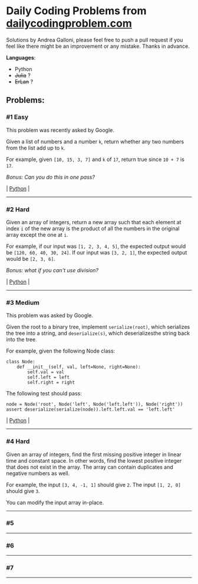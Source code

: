 # Daily Coding Problems from [dailycodingproblem.com](https://dailycodingproblem.com)

Solutions by Andrea Galloni, please feel free to push a pull request if you feel like there might be an improvement or any mistake. Thanks in advance. 

**Languages**:
- Python
- ~~Julia~~ ?
- ~~ErLan~~ ?

## Problems:
### \#1 Easy

This problem was recently asked by Google.

Given a list of numbers and a number `k`, return whether any two numbers from the list add up to `k`.

For example, given `[10, 15, 3, 7]` and `k` of `17`, return true since `10 + 7` is `17`.

*Bonus: Can you do this in one pass?*

| [Python](Python/10/0001_E.py) | 

---

### \#2 Hard

Given an array of integers, return a new array such that each element at index `i` of the new array is the product of all the numbers in the original array except the one at `i`.

For example, if our input was `[1, 2, 3, 4, 5]`, the expected output would be `[120, 60, 40, 30, 24]`. If our input was `[3, 2, 1]`, the expected output would be `[2, 3, 6]`.

*Bonus:  what if you can't use division?*

| [Python](Python/10/0002_H.py) | 

---

### \#3 Medium

This problem was asked by Google.

Given the root to a binary tree, implement `serialize(root)`, which serializes the tree into a string, and `deserialize(s)`, which deserializesthe string back into the tree.

For example, given the following Node class:
```
class Node:
    def __init__(self, val, left=None, right=None):
        self.val = val
        self.left = left
        self.right = right
```
The following test should pass:
```
node = Node('root', Node('left', Node('left.left')), Node('right'))
assert deserialize(serialize(node)).left.left.val == 'left.left'
```
| [Python](Python/10/0003_M.py) | 

---

### \#4 Hard

Given an array of integers, find the first missing positive integer in linear
time and constant space. In other words, find the lowest positive integer that
does not exist in the array. The array can contain duplicates and negative
numbers as well.

For example, the input `[3, 4, -1, 1]` should give `2`. The input `[1, 2, 0]` should
give `3`.

You can modify the input array in-place.

---

### \#5

---

### \#6

---

### \#7

---
